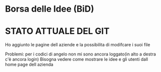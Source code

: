 # Borsa delle Idee (BiD)


# STATO ATTUALE DEL GIT

Ho aggiunto le pagine dell aziende e la possibilita di modifcare i suoi file


Problemi:
per i codici di angelo non mi sono ancora loggato(in alto a destra c'è ancora login)
Bisogna vedere come mostrare le idee e gli utenti dall home page dell azienda
